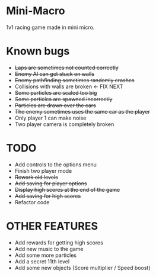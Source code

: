 # Mini-Macro
1v1 racing game made in mini micro.

# Known bugs

- ~~Laps are sometimes not counted correctly~~
- ~~Enemy AI can get stuck on walls~~
- ~~Enemy pathfinding sometimes randomly crashes~~
- Collisions with walls are broken <- FIX NEXT
- ~~Some particles are scaled too big~~
- ~~Some particles are spawned incorrectly~~
- ~~Particles are drawn over the cars~~
- ~~The enemy sometimes uses the same car as the player~~
- Only player 1 can make noise
- Two player camera is completely broken

# TODO

- Add controls to the options menu
- Finish two player mode
- ~~Rework old levels~~
- ~~Add saving for player options~~
- ~~Display high scores at the end of the game~~
- ~~Add saving for high scores~~
- Refactor code

# OTHER FEATURES

- Add rewards for getting high scores
- Add new music to the game
- Add some more particles
- Add a secret 11th level
- Add some new objects (Score multiplier / Speed boost)
  
